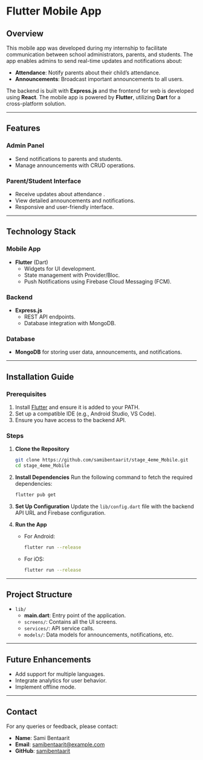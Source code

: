 # Flutter Mobile App

## Overview
This mobile app was developed during my internship to facilitate communication between school administrators, parents, and students. The app enables admins to send real-time updates and notifications about:
- **Attendance**: Notify parents about their child’s attendance.
- **Announcements**: Broadcast important announcements to all users.

The backend is built with **Express.js** and the frontend for web is developed using **React**. The mobile app is powered by **Flutter**, utilizing **Dart** for a cross-platform solution.

---

## Features
### Admin Panel
- Send notifications to parents and students.
- Manage announcements with CRUD operations.

### Parent/Student Interface
- Receive updates about attendance .
- View detailed announcements and notifications.
- Responsive and user-friendly interface.

---

## Technology Stack
### Mobile App
- **Flutter** (Dart)
  - Widgets for UI development.
  - State management with Provider/Bloc.
  - Push Notifications using Firebase Cloud Messaging (FCM).

### Backend
- **Express.js**
  - REST API endpoints.
  - Database integration with MongoDB.

### Database
- **MongoDB** for storing user data, announcements, and notifications.

---

## Installation Guide

### Prerequisites
1. Install [Flutter](https://flutter.dev/docs/get-started/install) and ensure it is added to your PATH.
2. Set up a compatible IDE (e.g., Android Studio, VS Code).
3. Ensure you have access to the backend API.

### Steps
1. **Clone the Repository**
   ```bash
   git clone https://github.com/samibentaarit/stage_4eme_Mobile.git
   cd stage_4eme_Mobile
   ```
2. **Install Dependencies**
   Run the following command to fetch the required dependencies:
   ```bash
   flutter pub get
   ```
3. **Set Up Configuration**
   Update the `lib/config.dart` file with the backend API URL and Firebase configuration.

4. **Run the App**
   - For Android:
     ```bash
     flutter run --release
     ```
   - For iOS:
     ```bash
     flutter run --release
     ```

---

## Project Structure
- `lib/`
  - **main.dart**: Entry point of the application.
  - `screens/`: Contains all the UI screens.
  - `services/`: API service calls.
  - `models/`: Data models for announcements, notifications, etc.

---

## Future Enhancements
- Add support for multiple languages.
- Integrate analytics for user behavior.
- Implement offline mode.

---

## Contact
For any queries or feedback, please contact:
- **Name**: Sami Bentaarit
- **Email**: samibentaarit@example.com
- **GitHub**: [samibentaarit](https://github.com/samibentaarit)

